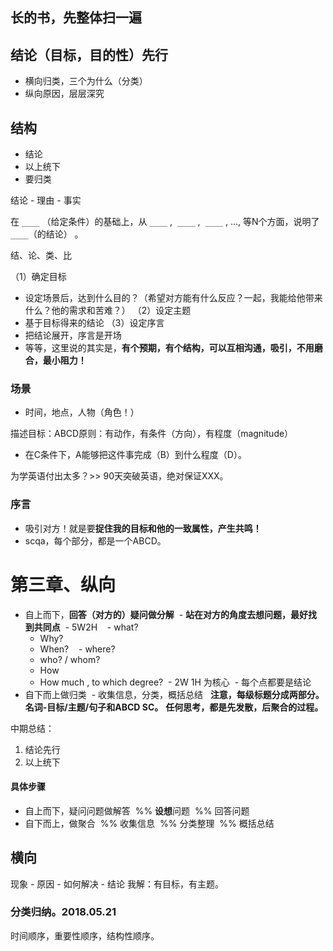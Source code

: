 ## 长的书，先整体扫一遍

## 结论（目标，目的性）先行
- 横向归类，三个为什么（分类）
- 纵向原因，层层深究

## 结构
- 结论
- 以上统下
- 要归类

结论 - 理由 - 事实

在 `____` （给定条件）的基础上，从 `____` ,  `____` ,  `____` , ..., 等N个方面，说明了 `____`（的结论） 。

结、论、类、比

（1）确定目标
- 设定场景后，达到什么目的？（希望对方能有什么反应？一起，我能给他带来什么？他的需求和苦难？）
（2）设定主题
- 基于目标得来的结论
（3）设定序言
- 把结论展开，序言是开场
- 等等，这里说的其实是，**有个预期，有个结构，可以互相沟通，吸引，不用磨合，最小阻力！**

### 场景
- 时间，地点，人物（角色！）

描述目标：ABCD原则：有动作，有条件（方向），有程度（magnitude）
- 在C条件下，A能够把这件事完成（B）到什么程度（D）。

为学英语付出太多？>> 90天突破英语，绝对保证XXX。

### 序言

- 吸引对方！就是要**捉住我的目标和他的一致属性，产生共鸣！**
- scqa，每个部分，都是一个ABCD。

# 第三章、纵向

- 自上而下，**回答（对方的）疑问做分解**
  - **站在对方的角度去想问题，最好找到共同点**
  - 5W2H
    - what?
    - Why?
    - When?
    - where?
    - who? / whom?
    - How
    - How much , to which degree?
  - 2W 1H 为核心
  - 每个点都要是结论
- 自下而上做归类
  - 收集信息，分类，概括总结
  
**注意，每级标题分成两部分。名词-目标/主题/句子和ABCD SC。**
**任何思考，都是先发散，后聚合的过程。**

中期总结：
1. 结论先行
2. 以上统下

#### 具体步骤
 * 自上而下，疑问问题做解答
  %% **设想**问题
  %% 回答问题
 * 自下而上，做聚合
  %% 收集信息
  %% 分类整理
  %% 概括总结
  
## 横向
现象 - 原因 - 如何解决 - 结论
我解：有目标，有主题。

### 分类归纳。2018.05.21 
时间顺序，重要性顺序，结构性顺序。
